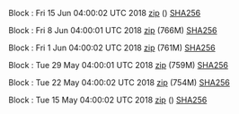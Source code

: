 Block : Fri 15 Jun 04:00:02 UTC 2018 [zip]() () [SHA256](https://transfer.sh/8m0Hm/sha256.txt)

Block : Fri  8 Jun 04:00:01 UTC 2018 [zip](https://transfer.sh/YNGx0/bootstrap.dat.20180608.zip) (766M) [SHA256](https://transfer.sh/PRLAc/sha256.txt)

Block : Fri  1 Jun 04:00:02 UTC 2018 [zip](https://transfer.sh/dqPFX/bootstrap.dat.20180601.zip) (761M) [SHA256](https://transfer.sh/Gj5pZ/sha256.txt)

Block : Tue 29 May 04:00:01 UTC 2018 [zip](https://transfer.sh/GRF85/bootstrap.dat.20180529.zip) (759M) [SHA256](https://transfer.sh/WJUB/sha256.txt)

Block : Tue 22 May 04:00:02 UTC 2018 [zip](https://transfer.sh/zT4nW/bootstrap.dat.20180522.zip) (754M) [SHA256](https://transfer.sh/pgh8r/sha256.txt)

Block : Tue 15 May 04:00:02 UTC 2018 [zip]() () [SHA256](https://transfer.sh/OaYWy/sha256.txt)
